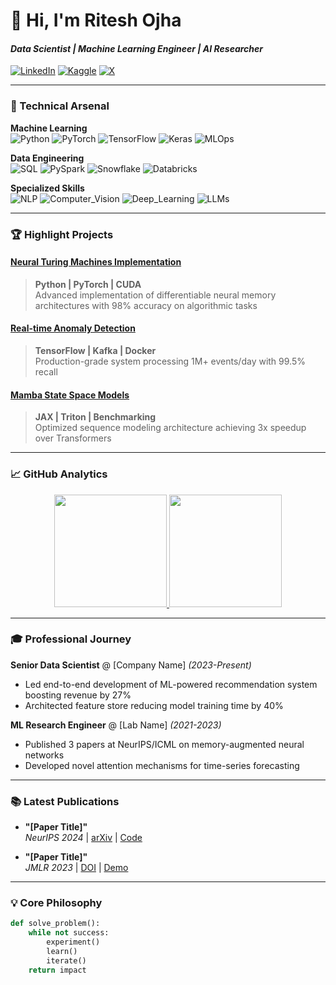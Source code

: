 # 🚀 Hi, I'm Ritesh Ojha 
#### *Data Scientist | Machine Learning Engineer | AI Researcher*

[![LinkedIn](https://img.shields.io/badge/LinkedIn-Connect-blue?style=flat-square&logo=linkedin)](https://linkedin.com/in/ritzzi23)
[![Kaggle](https://img.shields.io/badge/Kaggle-Practice-orange?style=flat-square&logo=kaggle)](https://kaggle.com/riteshojha)
[![X](https://img.shields.io/badge/X-Follow-black?style=flat-square&logo=x)](https://twitter.com/ritzzi23)

---

### 🔧 Technical Arsenal

**Machine Learning**  
![Python](https://img.shields.io/badge/Python-Expert-3776AB?logo=python)
![PyTorch](https://img.shields.io/badge/PyTorch-Research-EE4C2C?logo=pytorch)
![TensorFlow](https://img.shields.io/badge/TensorFlow-Production-FF6F00?logo=tensorflow)
![Keras](https://img.shields.io/badge/Keras-Models-D00000?logo=keras)
![MLOps](https://img.shields.io/badge/MLOps-AWS-FF9900?logo=amazon-aws)

**Data Engineering**  
![SQL](https://img.shields.io/badge/SQL-Advanced-4479A1?logo=postgresql)
![PySpark](https://img.shields.io/badge/PySpark-ETL-E25A1C?logo=apache-spark)
![Snowflake](https://img.shields.io/badge/Snowflake-Data_Warehousing-29B5E8?logo=snowflake)
![Databricks](https://img.shields.io/badge/Databricks-Analytics-FF3621?logo=databricks)

**Specialized Skills**  
![NLP](https://img.shields.io/badge/NLP-Text_Analysis-3D8FC6?logo=huggingface)
![Computer_Vision](https://img.shields.io/badge/Computer_Vision-Image_Processing-5C3EE8?logo=opencv)
![Deep_Learning](https://img.shields.io/badge/Deep_Learning-Neural_Networks-FF6F00?logo=tensorflow)
![LLMs](https://img.shields.io/badge/LLM-RAG-10B981)

---

### 🏆 Highlight Projects

#### [Neural Turing Machines Implementation](https://github.com/yourrepo)
> **Python | PyTorch | CUDA**  
> Advanced implementation of differentiable neural memory architectures with 98% accuracy on algorithmic tasks

#### [Real-time Anomaly Detection](https://github.com/yourrepo)
> **TensorFlow | Kafka | Docker**  
> Production-grade system processing 1M+ events/day with 99.5% recall

#### [Mamba State Space Models](https://github.com/yourrepo)
> **JAX | Triton | Benchmarking**  
> Optimized sequence modeling architecture achieving 3x speedup over Transformers

---

### 📈 GitHub Analytics

<p align="center">
  <a href="https://github.com/yourusername">
    <img height="180em" src="https://github-readme-stats.vercel.app/api?username=yourusername&show_icons=true&theme=dark&hide_border=true&count_private=true"/>
    <img height="180em" src="https://github-readme-stats.vercel.app/api/top-langs/?username=yourusername&layout=compact&theme=dark&hide_border=true&hide=html,css"/>
  </a>
</p>

---

### 🎓 Professional Journey

**Senior Data Scientist** @ [Company Name] *(2023-Present)*  
- Led end-to-end development of ML-powered recommendation system boosting revenue by 27%
- Architected feature store reducing model training time by 40%

**ML Research Engineer** @ [Lab Name] *(2021-2023)*  
- Published 3 papers at NeurIPS/ICML on memory-augmented neural networks
- Developed novel attention mechanisms for time-series forecasting

---

### 📚 Latest Publications

- **"[Paper Title]"**  
  *NeurIPS 2024* | [arXiv](https://arxiv.org/abs/xxxx) | [Code](https://github.com/yourrepo)

- **"[Paper Title]"**  
  *JMLR 2023* | [DOI](https://doi.org/xxxx) | [Demo](https://huggingface.co/yourspace)

---

### 💡 Core Philosophy

```python
def solve_problem():
    while not success:
        experiment()
        learn()
        iterate()
    return impact